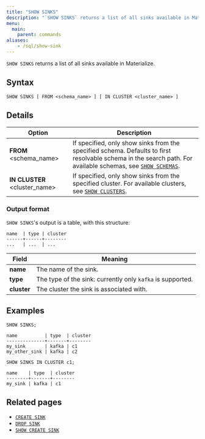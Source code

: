 ```yaml
---
title: "SHOW SINKS"
description: "`SHOW SINKS` returns a list of all sinks available in Materialize."
menu:
  main:
    parent: commands
aliases:
    - /sql/show-sink
---
```


`SHOW SINKS` returns a list of all sinks available in Materialize.

## Syntax

```mzsql
SHOW SINKS [ FROM <schema_name> ] [ IN CLUSTER <cluster_name> ]
```

## Details

Option                        | Description
------------------------------|------------
**FROM** <schema_name>        | If specified, only show sinks from the specified schema. Defaults to first resolvable schema in the search path. For available schemas, see [`SHOW SCHEMAS`](../show-schemas).
**IN CLUSTER** <cluster_name> | If specified, only show sinks from the specified cluster. For available clusters, see [`SHOW CLUSTERS`](../show-clusters).

### Output format

`SHOW SINKS`'s output is a table, with this structure:

```nofmt
name  | type | cluster
------+------+--------
...   | ...  | ...
```

Field       | Meaning
------------|--------
**name**    | The name of the sink.
**type**    | The type of the sink: currently only `kafka` is supported.
**cluster** | The cluster the sink is associated with.

## Examples

```mzsql
SHOW SINKS;
```
```nofmt
name          | type  | cluster
--------------+-------+--------
my_sink       | kafka | c1
my_other_sink | kafka | c2
```

```mzsql
SHOW SINKS IN CLUSTER c1;
```
```nofmt
name    | type  | cluster
--------+-------+--------
my_sink | kafka | c1
```

## Related pages

- [`CREATE SINK`](../create-sink)
- [`DROP SINK`](../drop-sink)
- [`SHOW CREATE SINK`](../show-create-sink)
